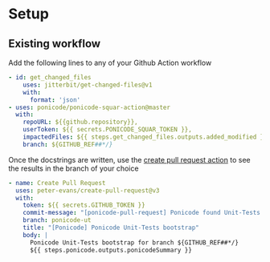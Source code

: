 # Setup

## Existing workflow

Add the following lines to any of your Github Action workflow

```yaml
- id: get_changed_files
    uses: jitterbit/get-changed-files@v1
    with:
      format: 'json'
- uses: ponicode/ponicode-squar-action@master
  with:
    repoURL: ${{github.repository}},
    userToken: ${{ secrets.PONICODE_SQUAR_TOKEN }},
    impactedFiles: ${{ steps.get_changed_files.outputs.added_modified }},
    branch: ${GITHUB_REF##*/}
```

Once the docstrings are written, use the [create pull request action](https://github.com/peter-evans/create-pull-request) to see the results in the branch of your choice

```yaml
- name: Create Pull Request
  uses: peter-evans/create-pull-request@v3
  with:
    token: ${{ secrets.GITHUB_TOKEN }}
    commit-message: "[ponicode-pull-request] Ponicode found Unit-Tests to bootstrap!"
    branch: ponicode-ut
    title: "[Ponicode] Ponicode Unit-Tests bootstrap"
    body: |
      Ponicode Unit-Tests bootstrap for branch ${GITHUB_REF##*/}
      ${{ steps.ponicode.outputs.ponicodeSummary }}
```